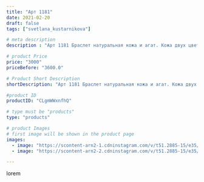 ```yaml
---
title: "Арт 1181"
date: 2021-02-20
draft: false
tags: ["svetlana_kustarnikova"]

# meta description
description : "Арт 1181 Браслет натуральная кожа и агат. Кожа двух цветов"

# product Price
price: "3000"
priceBefore: "3600.0"

# Product Short Description
shortDescription: "Арт 1181 Браслет натуральная кожа и агат. Кожа двух цветов"

#product ID
productID: "CLgmWWxnfhQ"

# type must be "products"
type: "products"

# product Images
# first image will be shown in the product page
images:
  - image: "https://scontent-arn2-1.cdninstagram.com/v/t51.2885-15/e35/152285718_176505853975843_3383502168225198722_n.jpg?se=7&tp=1&_nc_ht=scontent-arn2-1.cdninstagram.com&_nc_cat=107&_nc_ohc=ELo5_18RUNsAX-feIFj&oh=724093e5253a44039bf8705791b7bb4c&oe=606B4529&ig_cache_key=MjUxMzE3NzI0OTU3Njc1ODc5NA%3D%3D.2"
  - image: "https://scontent-arn2-2.cdninstagram.com/v/t51.2885-15/e35/152029083_3607182159331260_3059667423991639208_n.jpg?se=7&tp=1&_nc_ht=scontent-arn2-2.cdninstagram.com&_nc_cat=100&_nc_ohc=lVLQ2KpoY2wAX-Zodb7&oh=5d7571b0236e17663a2b37a40662b38d&oe=606C0013&ig_cache_key=MjUxMzE3NzI0OTQ1OTQxODM4OQ%3D%3D.2"

---
```

lorem
